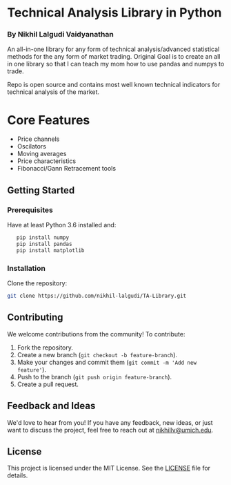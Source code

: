 # Technical Analysis Library in Python
### By Nikhil Lalgudi Vaidyanathan

An all-in-one library for any form of technical analysis/advanced statistical methods for the any form of market trading. 
Original Goal is to create an all in one library so that I can teach my mom how to use pandas and numpys to trade.

Repo is open source and contains most well known technical indicators for technical analysis of the market. 

# Core Features
- Price channels
- Oscilators
- Moving averages
- Price characteristics
- Fibonacci/Gann Retracement tools

## Getting Started

### Prerequisites
Have at least Python 3.6 installed
and:
```bash
   pip install numpy
   pip install pandas
   pip install matplotlib
   ```

### Installation
Clone the repository:
   ```bash
   git clone https://github.com/nikhil-lalgudi/TA-Library.git
   ```

## Contributing
We welcome contributions from the community! To contribute:
1. Fork the repository.
2. Create a new branch (`git checkout -b feature-branch`).
3. Make your changes and commit them (`git commit -m 'Add new feature'`).
4. Push to the branch (`git push origin feature-branch`).
5. Create a pull request.

## Feedback and Ideas

We'd love to hear from you! If you have any feedback, new ideas, or just want to discuss the project, feel free to reach out at [nikhillv@umich.edu](mailto:nikhillv@umich.edu).

## License

This project is licensed under the MIT License. See the [LICENSE](LICENSE) file for details.
